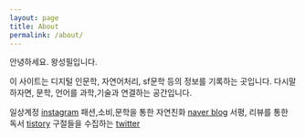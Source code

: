 ```yaml
---
layout: page
title: About
permalink: /about/
---
```

안녕하세요. 왕성필입니다.

이 사이트는 디지털 인문학, 자연어처리, sf문학 등의 정보를 기록하는 곳입니다.
다시말하자면, 문학, 언어를 과학,기술과 연결하는 공간입니다.

일상계정 [instagram](https://www.instagram.com/lookking317)
패션,소비,문학을 통한 자연친화 [naver blog](https://blog.naver.com/wltjdtjdvlf)
서평, 리뷰를 통한 독서 [tistory](https://literature-criticonnect.tistory.com)
구절들을 수집하는 [twitter](https://www.twitter.com/geuljeokgi)